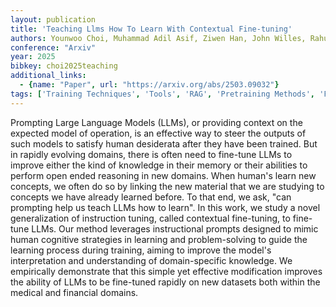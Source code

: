 ```yaml
---
layout: publication
title: 'Teaching Llms How To Learn With Contextual Fine-tuning'
authors: Younwoo Choi, Muhammad Adil Asif, Ziwen Han, John Willes, Rahul G. Krishnan
conference: "Arxiv"
year: 2025
bibkey: choi2025teaching
additional_links:
  - {name: "Paper", url: "https://arxiv.org/abs/2503.09032"}
tags: ['Training Techniques', 'Tools', 'RAG', 'Pretraining Methods', 'Fine-Tuning', 'Prompting']
---
```

Prompting Large Language Models (LLMs), or providing context on the expected
model of operation, is an effective way to steer the outputs of such models to
satisfy human desiderata after they have been trained. But in rapidly evolving
domains, there is often need to fine-tune LLMs to improve either the kind of
knowledge in their memory or their abilities to perform open ended reasoning in
new domains. When human's learn new concepts, we often do so by linking the new
material that we are studying to concepts we have already learned before. To
that end, we ask, "can prompting help us teach LLMs how to learn". In this
work, we study a novel generalization of instruction tuning, called contextual
fine-tuning, to fine-tune LLMs. Our method leverages instructional prompts
designed to mimic human cognitive strategies in learning and problem-solving to
guide the learning process during training, aiming to improve the model's
interpretation and understanding of domain-specific knowledge. We empirically
demonstrate that this simple yet effective modification improves the ability of
LLMs to be fine-tuned rapidly on new datasets both within the medical and
financial domains.
